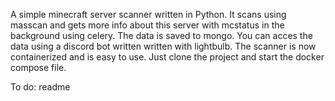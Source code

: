 A simple minecraft server scanner written in Python. It scans using masscan and gets more info about this server with mcstatus in the background using celery. The data is saved to mongo. You can acces the data using a discord bot written written with lightbulb. The scanner is now containerized and is easy to use. Just clone the project and start the docker compose file.

To do:
readme
